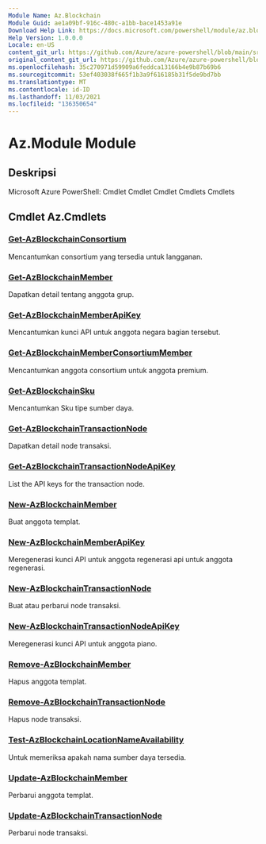```yaml
---
Module Name: Az.Blockchain
Module Guid: ae1a09bf-916c-480c-a1bb-bace1453a91e
Download Help Link: https://docs.microsoft.com/powershell/module/az.blockchain
Help Version: 1.0.0.0
Locale: en-US
content_git_url: https://github.com/Azure/azure-powershell/blob/main/src/Blockchain/help/Az.Blockchain.md
original_content_git_url: https://github.com/Azure/azure-powershell/blob/main/src/Blockchain/help/Az.Blockchain.md
ms.openlocfilehash: 35c270971d59909a6feddca13166b4e9b87b69b6
ms.sourcegitcommit: 53ef403038f665f1b3a9f616185b31f5de9bd7bb
ms.translationtype: MT
ms.contentlocale: id-ID
ms.lasthandoff: 11/03/2021
ms.locfileid: "136350654"
---
```

# Az.Module Module
## Deskripsi
Microsoft Azure PowerShell: Cmdlet Cmdlet Cmdlet Cmdlets Cmdlets

## Cmdlet Az.Cmdlets
### [Get-AzBlockchainConsortium](Get-AzBlockchainConsortium.md)
Mencantumkan consortium yang tersedia untuk langganan.

### [Get-AzBlockchainMember](Get-AzBlockchainMember.md)
Dapatkan detail tentang anggota grup.

### [Get-AzBlockchainMemberApiKey](Get-AzBlockchainMemberApiKey.md)
Mencantumkan kunci API untuk anggota negara bagian tersebut.

### [Get-AzBlockchainMemberConsortiumMember](Get-AzBlockchainMemberConsortiumMember.md)
Mencantumkan anggota consortium untuk anggota premium.

### [Get-AzBlockchainSku](Get-AzBlockchainSku.md)
Mencantumkan Sku tipe sumber daya.

### [Get-AzBlockchainTransactionNode](Get-AzBlockchainTransactionNode.md)
Dapatkan detail node transaksi.

### [Get-AzBlockchainTransactionNodeApiKey](Get-AzBlockchainTransactionNodeApiKey.md)
List the API keys for the transaction node.

### [New-AzBlockchainMember](New-AzBlockchainMember.md)
Buat anggota templat.

### [New-AzBlockchainMemberApiKey](New-AzBlockchainMemberApiKey.md)
Meregenerasi kunci API untuk anggota regenerasi api untuk anggota regenerasi.

### [New-AzBlockchainTransactionNode](New-AzBlockchainTransactionNode.md)
Buat atau perbarui node transaksi.

### [New-AzBlockchainTransactionNodeApiKey](New-AzBlockchainTransactionNodeApiKey.md)
Meregenerasi kunci API untuk anggota piano.

### [Remove-AzBlockchainMember](Remove-AzBlockchainMember.md)
Hapus anggota templat.

### [Remove-AzBlockchainTransactionNode](Remove-AzBlockchainTransactionNode.md)
Hapus node transaksi.

### [Test-AzBlockchainLocationNameAvailability](Test-AzBlockchainLocationNameAvailability.md)
Untuk memeriksa apakah nama sumber daya tersedia.

### [Update-AzBlockchainMember](Update-AzBlockchainMember.md)
Perbarui anggota templat.

### [Update-AzBlockchainTransactionNode](Update-AzBlockchainTransactionNode.md)
Perbarui node transaksi.

